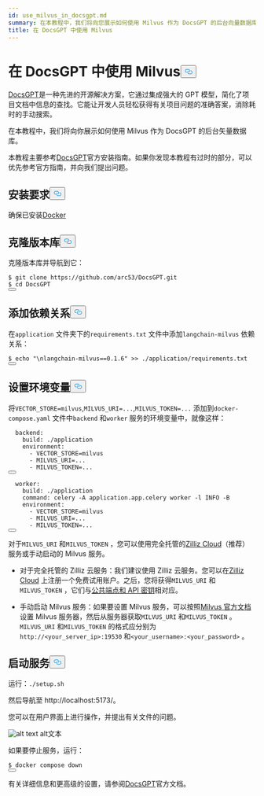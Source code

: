 ```yaml
---
id: use_milvus_in_docsgpt.md
summary: 在本教程中，我们将向您展示如何使用 Milvus 作为 DocsGPT 的后台向量数据库。
title: 在 DocsGPT 中使用 Milvus
---
```

<h1 id="Use-Milvus-in-DocsGPT" class="common-anchor-header">在 DocsGPT 中使用 Milvus<button data-href="#Use-Milvus-in-DocsGPT" class="anchor-icon" translate="no">
      <svg translate="no"
        aria-hidden="true"
        focusable="false"
        height="20"
        version="1.1"
        viewBox="0 0 16 16"
        width="16"
      >
        <path
          fill="#0092E4"
          fill-rule="evenodd"
          d="M4 9h1v1H4c-1.5 0-3-1.69-3-3.5S2.55 3 4 3h4c1.45 0 3 1.69 3 3.5 0 1.41-.91 2.72-2 3.25V8.59c.58-.45 1-1.27 1-2.09C10 5.22 8.98 4 8 4H4c-.98 0-2 1.22-2 2.5S3 9 4 9zm9-3h-1v1h1c1 0 2 1.22 2 2.5S13.98 12 13 12H9c-.98 0-2-1.22-2-2.5 0-.83.42-1.64 1-2.09V6.25c-1.09.53-2 1.84-2 3.25C6 11.31 7.55 13 9 13h4c1.45 0 3-1.69 3-3.5S14.5 6 13 6z"
        ></path>
      </svg>
    </button></h1><p><a href="https://github.com/arc53/DocsGPT">DocsGPT</a>是一种先进的开源解决方案，它通过集成强大的 GPT 模型，简化了项目文档中信息的查找。它能让开发人员轻松获得有关项目问题的准确答案，消除耗时的手动搜索。</p>
<p>在本教程中，我们将向你展示如何使用 Milvus 作为 DocsGPT 的后台矢量数据库。</p>
<div class="alert note">
<p>本教程主要参考<a href="https://github.com/arc53/DocsGPT?tab=readme-ov-file#quickstart">DocsGPT</a>官方安装指南。如果你发现本教程有过时的部分，可以优先参考官方指南，并向我们提出问题。</p>
</div>
<h2 id="Requirements" class="common-anchor-header">安装要求<button data-href="#Requirements" class="anchor-icon" translate="no">
      <svg translate="no"
        aria-hidden="true"
        focusable="false"
        height="20"
        version="1.1"
        viewBox="0 0 16 16"
        width="16"
      >
        <path
          fill="#0092E4"
          fill-rule="evenodd"
          d="M4 9h1v1H4c-1.5 0-3-1.69-3-3.5S2.55 3 4 3h4c1.45 0 3 1.69 3 3.5 0 1.41-.91 2.72-2 3.25V8.59c.58-.45 1-1.27 1-2.09C10 5.22 8.98 4 8 4H4c-.98 0-2 1.22-2 2.5S3 9 4 9zm9-3h-1v1h1c1 0 2 1.22 2 2.5S13.98 12 13 12H9c-.98 0-2-1.22-2-2.5 0-.83.42-1.64 1-2.09V6.25c-1.09.53-2 1.84-2 3.25C6 11.31 7.55 13 9 13h4c1.45 0 3-1.69 3-3.5S14.5 6 13 6z"
        ></path>
      </svg>
    </button></h2><p>确保已安装<a href="https://docs.docker.com/engine/install/">Docker</a></p>
<h2 id="Clone-the-repository" class="common-anchor-header">克隆版本库<button data-href="#Clone-the-repository" class="anchor-icon" translate="no">
      <svg translate="no"
        aria-hidden="true"
        focusable="false"
        height="20"
        version="1.1"
        viewBox="0 0 16 16"
        width="16"
      >
        <path
          fill="#0092E4"
          fill-rule="evenodd"
          d="M4 9h1v1H4c-1.5 0-3-1.69-3-3.5S2.55 3 4 3h4c1.45 0 3 1.69 3 3.5 0 1.41-.91 2.72-2 3.25V8.59c.58-.45 1-1.27 1-2.09C10 5.22 8.98 4 8 4H4c-.98 0-2 1.22-2 2.5S3 9 4 9zm9-3h-1v1h1c1 0 2 1.22 2 2.5S13.98 12 13 12H9c-.98 0-2-1.22-2-2.5 0-.83.42-1.64 1-2.09V6.25c-1.09.53-2 1.84-2 3.25C6 11.31 7.55 13 9 13h4c1.45 0 3-1.69 3-3.5S14.5 6 13 6z"
        ></path>
      </svg>
    </button></h2><p>克隆版本库并导航到它：</p>
<pre><code translate="no" class="language-shell">$ git <span class="hljs-built_in">clone</span> https://github.com/arc53/DocsGPT.git
$ <span class="hljs-built_in">cd</span> DocsGPT
<button class="copy-code-btn"></button></code></pre>
<h2 id="Add-dependency" class="common-anchor-header">添加依赖关系<button data-href="#Add-dependency" class="anchor-icon" translate="no">
      <svg translate="no"
        aria-hidden="true"
        focusable="false"
        height="20"
        version="1.1"
        viewBox="0 0 16 16"
        width="16"
      >
        <path
          fill="#0092E4"
          fill-rule="evenodd"
          d="M4 9h1v1H4c-1.5 0-3-1.69-3-3.5S2.55 3 4 3h4c1.45 0 3 1.69 3 3.5 0 1.41-.91 2.72-2 3.25V8.59c.58-.45 1-1.27 1-2.09C10 5.22 8.98 4 8 4H4c-.98 0-2 1.22-2 2.5S3 9 4 9zm9-3h-1v1h1c1 0 2 1.22 2 2.5S13.98 12 13 12H9c-.98 0-2-1.22-2-2.5 0-.83.42-1.64 1-2.09V6.25c-1.09.53-2 1.84-2 3.25C6 11.31 7.55 13 9 13h4c1.45 0 3-1.69 3-3.5S14.5 6 13 6z"
        ></path>
      </svg>
    </button></h2><p>在<code translate="no">application</code> 文件夹下的<code translate="no">requirements.txt</code> 文件中添加<code translate="no">langchain-milvus</code> 依赖关系：</p>
<pre><code translate="no" class="language-shell">$ <span class="hljs-built_in">echo</span> <span class="hljs-string">&quot;\nlangchain-milvus==0.1.6&quot;</span> &gt;&gt; ./application/requirements.txt
<button class="copy-code-btn"></button></code></pre>
<h2 id="Set-environment-variables" class="common-anchor-header">设置环境变量<button data-href="#Set-environment-variables" class="anchor-icon" translate="no">
      <svg translate="no"
        aria-hidden="true"
        focusable="false"
        height="20"
        version="1.1"
        viewBox="0 0 16 16"
        width="16"
      >
        <path
          fill="#0092E4"
          fill-rule="evenodd"
          d="M4 9h1v1H4c-1.5 0-3-1.69-3-3.5S2.55 3 4 3h4c1.45 0 3 1.69 3 3.5 0 1.41-.91 2.72-2 3.25V8.59c.58-.45 1-1.27 1-2.09C10 5.22 8.98 4 8 4H4c-.98 0-2 1.22-2 2.5S3 9 4 9zm9-3h-1v1h1c1 0 2 1.22 2 2.5S13.98 12 13 12H9c-.98 0-2-1.22-2-2.5 0-.83.42-1.64 1-2.09V6.25c-1.09.53-2 1.84-2 3.25C6 11.31 7.55 13 9 13h4c1.45 0 3-1.69 3-3.5S14.5 6 13 6z"
        ></path>
      </svg>
    </button></h2><p>将<code translate="no">VECTOR_STORE=milvus</code>,<code translate="no">MILVUS_URI=...</code>,<code translate="no">MILVUS_TOKEN=...</code> 添加到<code translate="no">docker-compose.yaml</code> 文件中<code translate="no">backend</code> 和<code translate="no">worker</code> 服务的环境变量中，就像这样：</p>
<pre><code translate="no" class="language-yaml">  backend:
    build: ./application
    environment:
      - VECTOR_STORE=milvus
      - MILVUS_URI=...
      - MILVUS_TOKEN=...
<button class="copy-code-btn"></button></code></pre>
<pre><code translate="no" class="language-yaml">  worker:
    build: ./application
    <span class="hljs-built_in">command</span>: celery -A application.app.celery worker -l INFO -B
    environment:
      - VECTOR_STORE=milvus
      - MILVUS_URI=...
      - MILVUS_TOKEN=...
<button class="copy-code-btn"></button></code></pre>
<p>对于<code translate="no">MILVUS_URI</code> 和<code translate="no">MILVUS_TOKEN</code> ，您可以使用完全托管的<a href="https://zilliz.com/cloud">Zilliz Cloud</a>（推荐）服务或手动启动的 Milvus 服务。</p>
<ul>
<li><p>对于完全托管的 Zilliz 云服务：我们建议使用 Zilliz 云服务。您可以在<a href="https://zilliz.com/cloud">Zilliz Cloud</a> 上注册一个免费试用账户。之后，您将获得<code translate="no">MILVUS_URI</code> 和<code translate="no">MILVUS_TOKEN</code> ，它们与<a href="https://docs.zilliz.com/docs/on-zilliz-cloud-console#cluster-details">公共端点和 API 密钥</a>相对应。</p></li>
<li><p>手动启动 Milvus 服务：如果要设置 Milvus 服务，可以按照<a href="https://milvus.io/docs/install_standalone-docker-compose.md">Milvus 官方文档</a>设置 Milvus 服务器，然后从服务器获取<code translate="no">MILVUS_URI</code> 和<code translate="no">MILVUS_TOKEN</code> 。<code translate="no">MILVUS_URI</code> 和<code translate="no">MILVUS_TOKEN</code> 的格式应分别为<code translate="no">http://&lt;your_server_ip&gt;:19530</code> 和<code translate="no">&lt;your_username&gt;:&lt;your_password&gt;</code> 。</p></li>
</ul>
<h2 id="Start-the-services" class="common-anchor-header">启动服务<button data-href="#Start-the-services" class="anchor-icon" translate="no">
      <svg translate="no"
        aria-hidden="true"
        focusable="false"
        height="20"
        version="1.1"
        viewBox="0 0 16 16"
        width="16"
      >
        <path
          fill="#0092E4"
          fill-rule="evenodd"
          d="M4 9h1v1H4c-1.5 0-3-1.69-3-3.5S2.55 3 4 3h4c1.45 0 3 1.69 3 3.5 0 1.41-.91 2.72-2 3.25V8.59c.58-.45 1-1.27 1-2.09C10 5.22 8.98 4 8 4H4c-.98 0-2 1.22-2 2.5S3 9 4 9zm9-3h-1v1h1c1 0 2 1.22 2 2.5S13.98 12 13 12H9c-.98 0-2-1.22-2-2.5 0-.83.42-1.64 1-2.09V6.25c-1.09.53-2 1.84-2 3.25C6 11.31 7.55 13 9 13h4c1.45 0 3-1.69 3-3.5S14.5 6 13 6z"
        ></path>
      </svg>
    </button></h2><p>运行：<code translate="no">./setup.sh</code></p>
<p>然后导航至 http://localhost:5173/。</p>
<p>您可以在用户界面上进行操作，并提出有关文件的问题。</p>
<p>
  
   <span class="img-wrapper"> <img translate="no" src="/docs/v2.5.x/assets/doscgpt_ui.png" alt="alt text" class="doc-image" id="alt-text" />
   </span> <span class="img-wrapper"> <span>alt文本</span> </span></p>
<p>如果要停止服务，运行：</p>
<pre><code translate="no" class="language-shell">$ docker compose down
<button class="copy-code-btn"></button></code></pre>
<p>有关详细信息和更高级的设置，请参阅<a href="https://github.com/arc53/DocsGPT">DocsGPT</a>官方文档。</p>
